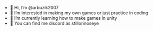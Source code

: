 - 👋 Hi, I’m @arbuzik2007
- 👀 I’m interested in making my own games or just practice in coding
- 🌱 I’m currently learning how to make games in unity
- 🤝 You can find me discord as stillorinoseye

<!---
also uhh have a good time if you are reading this
--->
